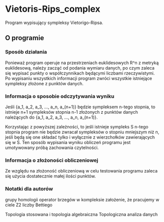 # Vietoris-Rips_complex
Program wypisujący sympleksy Vietorigo-Ripsa.

## O programie

### Sposób działania
Ponieważ program operuje na przestrzeniach euklidesowych R^n z metryką euklidesową, należy zacząć od podania wymiaru danych, po czym zaleca się wypisać punkty o współczynnikach będącymi liczbami rzeczywistymi. Po wypisaniu wszystkich informacji program zwróci wszystkie istniejące sympleksy złożone z punktów danych.

### Informacja o sposobie odczytywania wyniku
Jeśli {a_1, a_2, a_3, ..., a_n, a_(n+1)} będzie sympleksem n-tego stopnia, to istnieje n+1 sympleksów stopnia n-1 złożonych z punktów danych należących do {a_1, a_2, a_3, ..., a_n, a_(n+1)}.

Korzystając z powyższej zależności, to jeśli istnieje sympleks S n-tego stopnia program nie będzie zwracał sympleksów o stopniu mniejszym niż n, jeśli będą się one składać tylko i wyłącznie z wierzchołków zawierających się w S. Ten sposób wypisania wyniku obliczeń programu jest umotywowany próbą zachowania czytelności.

### Informacja o złożoności obliczeniowej
Ze względu na złożoność obliczeniową w celu testowania programu zaleca się użycia dostatecznie małej ilości punktów.

### Notatki dla autorów

grupy homologii
operator brzegów w kompleksie
założenie, że pracujemy w ciele Z2
liczby Bettiego

Topologia stosowana i topologia algebraiczna
Topologiczna analiza danych